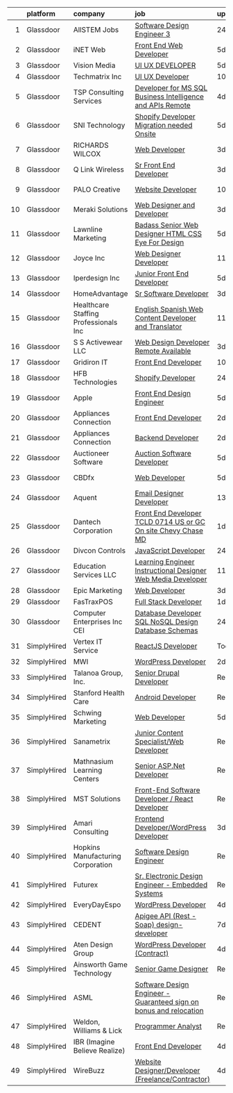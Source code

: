 

|    | platform    | company                                | job                                                                                                                                                                                                                                                                                                                                                                                                                                                                                                                                                                                                                                                                                                                                                                                                                                                                                                                                                                                                                                                                                                                                                                                                                                                                                                                                             | update_time   | location         |
|---:|:------------|:---------------------------------------|:------------------------------------------------------------------------------------------------------------------------------------------------------------------------------------------------------------------------------------------------------------------------------------------------------------------------------------------------------------------------------------------------------------------------------------------------------------------------------------------------------------------------------------------------------------------------------------------------------------------------------------------------------------------------------------------------------------------------------------------------------------------------------------------------------------------------------------------------------------------------------------------------------------------------------------------------------------------------------------------------------------------------------------------------------------------------------------------------------------------------------------------------------------------------------------------------------------------------------------------------------------------------------------------------------------------------------------------------|:--------------|:-----------------|
|  1 | Glassdoor   | AllSTEM   Jobs                         | [Software Design Engineer 3](https://www.glassdoor.com/partner/jobListing.htm?pos=127&ao=1110586&s=58&guid=00000182c984b783a9c1bab0129ba78b&src=GD_JOB_AD&t=SR&vt=w&ea=1&cs=1_c002e1dd&cb=1661238294756&jobListingId=1008086260822&cpc=F583A5AE0DDDFE3A&jrtk=3-0-1gb4o9dt9kuij801-1gb4o9dtp20b6000-465eff946dc00082--6NYlbfkN0AiZrMnqxUjvkrH1BfCsd59OntStyTxBw0I9DVEtrwMU-Eg1WeYi3jWQhGv9YmvMgIK-UH-yQn5Ll42unNPlmGYqx-IFsGCd86oOVwJhea2lQxB9fPjqykeBPoM32vRYqPzLrjLQeFEvkr3hTvEwGM7zyUdPUuzQq_Ci_2Zk6gyLrPd8nPrAoE5C584TzqyQbCwqpx1t-PTdEdCRI6ULU347_2tGIyAWaWXE5YSUA1W_HgXqjTsfqxe0gNsi2HgDwKGVAL5DbQMrWxCoB0OicfVJueDXmvGu9CJ__-NcmDhUD_LsRcHyGM01qPucs_I8dGkcKyy2uZ4nW0dYji1yAt2vhsApfmLlF_m8fpMogTtz6BBYvKsgLL3FQ5WNFqmFlMdmq4JfB6RSxzisRQrgsUVwr8R2HKhQl6TDEDI8tcJyi_lwBEU4TnacXXeAppCOIJHQKOtfPAQI9PWZibRIvXtVP0tuI-EVHpwtgKLNgi14ZQ2inCUpN-58qEcWovdPgviD1p_x7E6pA%3D%3D)                                                                                                                                                                                                                                                                                                                                                                                                                                                               | 24h           | Remote           |
|  2 | Glassdoor   | iNET Web                               | [Front End Web Developer](https://www.glassdoor.com/partner/jobListing.htm?pos=109&ao=1110586&s=58&guid=00000182c984b783a9c1bab0129ba78b&src=GD_JOB_AD&t=SR&vt=w&ea=1&cs=1_e8c3eff4&cb=1661238294754&jobListingId=1008076715423&cpc=C63BD00756FD6F58&jrtk=3-0-1gb4o9dt9kuij801-1gb4o9dtp20b6000-e1afe08bf094d9c3--6NYlbfkN0D4nuovUOU2dPryPr7-xanE7ZFWASvaSyNm3BqXIbrO0npDAFoAgEQsIqhxzWfd8G1kl1grHJh7g2HREcdzD7LBxgPRZeggaHYtWi60JnumK6bENs7eqncqBihIPEPLH3R0U1ECBzjNcoZl_rX4BoRnl5Toa5PfKd3LVBcbntWZM5T9bZqSaYpCsIpSkS2OWyKCd5o6hOQnxE8Ricc5GzRwLy6qzKyVL9cZe5bmmvHC185gvPaOO3cLlDTkM63wjqZeOHTjHAp3tRMdyzfzwRA7Hnji_taFsuXUWftXkI7Ikz2oBCdE2lAaugtDs7RKKXzH8ZAN4USlhFWYUiP3C96fuNXKdcaMSfmrJ8sFnqVhvOoEzEX1Z_z3qc45DZhEpI1fx6tArWSXXgdBMV6-xSPCPjOqoY9xbnUevDtvg9_uklIjpTrApvtRO1wCqYaQxXtnMPXF2zdV-12Z5YT4USUY9RLNeeUhtxu7YRkrc7LpheVNXpSLYsCeljLFwIbiB3k%3D)                                                                                                                                                                                                                                                                                                                                                                                                                                                                                | 5d            | Waukesha, WI     |
|  3 | Glassdoor   | Vision Media                           | [UI UX DEVELOPER](https://www.glassdoor.com/partner/jobListing.htm?pos=106&ao=1110586&s=58&guid=00000182c984b783a9c1bab0129ba78b&src=GD_JOB_AD&t=SR&vt=w&ea=1&cs=1_7d6f84ba&cb=1661238294753&jobListingId=1008076773300&cpc=44CD5376B8534B8F&jrtk=3-0-1gb4o9dt9kuij801-1gb4o9dtp20b6000-19e53a7268198236--6NYlbfkN0DJ_NiDUn25TsccfMtQS5fdjkwEhZVGunI1iGscaADDmeKZjuEBMFajJPdeEwlP8JM_spvMmEgpTvnNBYsMiRZTChNUBQxgLk_wvenGH_0Io7ODJ7xufOapiQlj99C4-CjlOdkmoYVWw9kzIGMJ8BpB2mZbGeZD7OJMVejfeoS3_xsH2xP4qKWnBXClKuiDeZxBil9J_eOITPMfpovJa-ZNw99OhLX2E-wOR-hL5R9NLj1nj3QMZ8I5l-eTAyHQEH4CeN00bLW_Vux1icoHaD0L4hyRTexccfTuwVQzaWDM91g-uHk5I8pbIKYjnK37mg2nkRJyqiHMoK0hWdIhJ_QEtTdulROgBLBLGo2-j5JmgX19iKEYZDegaiZ4AzReyyMjNRunhimhb8MAjKmzL0xulBb4OIj2C1QEct1Q0oTtmzSdqL-rNm0t6XQbEihbNLiTl3yMqpg4KzlHpOd8ygbLJzs88-7MM6tNhNKQrN6ageTlesEjh9lO-9bzXq_K3yc%3D)                                                                                                                                                                                                                                                                                                                                                                                                                                                                                        | 5d            | Remote           |
|  4 | Glassdoor   | Techmatrix Inc                         | [UI UX Developer](https://www.glassdoor.com/partner/jobListing.htm?pos=125&ao=1110586&s=58&guid=00000182c984b783a9c1bab0129ba78b&src=GD_JOB_AD&t=SR&vt=w&ea=1&cs=1_ee94238f&cb=1661238294756&jobListingId=1008068778375&cpc=C4A69CCDBB3B9599&jrtk=3-0-1gb4o9dt9kuij801-1gb4o9dtp20b6000-d52de7f2656fefff--6NYlbfkN0CGFPBiV6BPU3R9Q4bvSgVn3-vD6sh5AeOCgyZgwpVxzqd6xWhPFLYbPwV8xd92GTohu7BQwyAhdgSfp5JTgyjIcLHs-UaWoxJaB85GAOBFE9IaXP-rQzkXgjO9SXBaAbfvPRBKTi2iQD0TR_hUZ2mr9kJMzJqmSA4-I1SRXdROxRl2Xri2CyQNK7cJkxfLcbRIhe8Df9TwK9wSKAa7T8-XG30i-rJbTE1ODeWXpNPTQcWQPkVi8_0w_qhe2rHrKlTduA0chV5cevNogVoiEQEdtyhOKMmEAGYRj5HwNsGMh3zQxn4bHjk8CRvC22kkMl1xrbxC7mO0-7cS7Ai8NE1kzGjc4FgJvOS8OF-WegCLV2rcIVWyYDOdKE-UtS23w1Tz1WVHquhyUsdIvhQUxG1ANil3a16rslCW5zmDyFsD2_qg-LrNJH7huCIfDmeHbhQaEJnjgAyn-lBK6988TIyweVqr89g0E3Fu5M-wiK68nP_FKnn55dmj)                                                                                                                                                                                                                                                                                                                                                                                                                                                                                                      | 10d           | Newark, CA       |
|  5 | Glassdoor   | TSP Consulting Services                | [Developer for MS SQL  Business Intelligence and APIs   Remote](https://www.glassdoor.com/partner/jobListing.htm?pos=122&ao=1110586&s=58&guid=00000182c984b783a9c1bab0129ba78b&src=GD_JOB_AD&t=SR&vt=w&ea=1&cs=1_456aa550&cb=1661238294756&jobListingId=1008079356393&cpc=F17331D9BECC482A&jrtk=3-0-1gb4o9dt9kuij801-1gb4o9dtp20b6000-bd99734cef067c1e--6NYlbfkN0DzaDHVbxJ-LJZej0v9fk4K-FwNocoxjQ_zxp68kPBvcnDJ4c9ythlAUBu8b3Z-79j6E14UJ8YkjMT0MrGFsGU20423JstuOCQErLociKt6JkSuSpuM86740DKFyApRd67Q7Q_dOopDyPGjlflDonuP1NMhuNcRYJ-bWkHjg8OUjSbi26lMQynJqiaV59BpbbzO3sCQO6Zmj_Et5p1CTARnsXIGSY5M025hMcMWNwh7R1IA-DyPnQgHU2h0W7GbUi_lo4tF5_Qi2OXe_gmbawTk6G1HekhO5kExnAK0G4N8S5AtZbWsWASwlxepqi571JOjZlevM2aRjGapPkQX1HHFZbxRn4KlppxWONJmSUDDaFaZg6eCAZmsaGhMOOhQSJjkzGWPYdj3sUZJQK5eyct9MFTitQhzuH2CSPVdaC_S3i3I05EQLMGVM54kt70vAFQ-ea1jmh0_ytxax4ndgIivlfEsUlJLbFePOCzaa3I452dEnj7jQaB5uuHbu60cP5bsHm1kEMBBSi2f9oqop4klnVP4ZhGuGgtYxUsn29IKiA%3D%3D)                                                                                                                                                                                                                                                                                                                                                                                            | 4d            | Remote           |
|  6 | Glassdoor   | SNI Technology                         | [Shopify Developer Migration needed Onsite](https://www.glassdoor.com/partner/jobListing.htm?pos=130&ao=1110586&s=58&guid=00000182c984b783a9c1bab0129ba78b&src=GD_JOB_AD&t=SR&vt=w&cs=1_ec3f6f9b&cb=1661238294756&jobListingId=1008077346716&cpc=42BEC95245890617&jrtk=3-0-1gb4o9dt9kuij801-1gb4o9dtp20b6000-b39e4254301788b8--6NYlbfkN0CS32Ln2hY9dzAXNFagdtdQAMm9yz-2VIM9EXx3MI2ptohMOv3hWU2u25BzMdCNjnLPBNX3uGBja9d7GnIR9R4I7sjiDc9BPm1Wy3leetoYaaGuYPZM0xfbTjiEV32vp875Qo5UNY_-3jh0APYXdN5biXiCQrKuiIh5RqROESWGx0c6Bs1d-J86hzPPI5O8VRThcOts5ElkPMdFvTLFVFAXefZu6NAmogp4OMCVHJ7RW7dVb5uI0wwFe_ketgjX1ZSR2qE9wDIU2njpKDPokdAipry6ACuSgU308DZAbX_gIBFIksFsp4rOqAGfNymYYxAM6N0qtxTyZSScp07773Gh8f5QHU5-oM8gRHpMz0hIX3uwJ6_NaXyB20nuqOQ7B9nNxoOdkb0F6Sax_y_O0NkeUVGXOiUXz_xgUOsA2e5WxD2SIM6y5zHbPadFbOnsxlEwAJLQ0oqCJpGoV2xYlucYwnmbeW4r_PC6QmWbXHKEwQiNzQCfYiOGkqoAymhQCZTc9bQ9pZpPuTRLD5X55LHkI4pe--t_-x61Cs5bAAu8BnB9bPB7uq4YG4PTC9JdPx9Ocb-ZJrTFXg%3D%3D)                                                                                                                                                                                                                                                                                                                                                                                     | 5d            | Miami, FL        |
|  7 | Glassdoor   | RICHARDS WILCOX                        | [Web Developer](https://www.glassdoor.com/partner/jobListing.htm?pos=101&ao=1110586&s=58&guid=00000182c984b783a9c1bab0129ba78b&src=GD_JOB_AD&t=SR&vt=w&ea=1&cs=1_91b5281a&cb=1661238294753&jobListingId=1008081450904&cpc=FCED461B507F18C4&jrtk=3-0-1gb4o9dt9kuij801-1gb4o9dtp20b6000-ae4ab351520d5d84--6NYlbfkN0ChOkzaZw4M5i8SG8WcReGC6aez5_eyH2_pm7e44sMAfesc8e6EPx66nlU4ywyPC6az_M9EiFSInG6bAEFSVlMIaPNhmx-LgXutxLjSQyr-Qu_wPGUNfHWqp9vmq13UxA8ySTpfZTm-R0djuHPxe_atlOKqcf43fkExZZXqjHwDjoBx3hqjglgeRpb71ewAyRZb7o46VbFTgoGn7K0yguz043uvUOaAHEArrlnB1VfX9xDLY3_TxGigdmn7G9qW28bRH24fDag721IWLKpjOw9BdI3nq-DMAQVKpUeGnDZHC436GFL3-Nm0qto8oCCo6o5pqQ9blumapqhS7zdWLgyeMsUFlXZOWl9jT6sN2Z08PQ_Aiq-h1Lu_D1uaSIuzau6GwiQhY5qxrSK1pIT7WEdD3XflpIFv8WfHtxLcUott_RiDtNryTWFEQ9bBjnR2J5PKG9yBXgl2JxWcQwxTSVHXKgI6g4GbbGqPsM1Bb8jljwolXajqgWEbG8bvkXlUdLo%3D)                                                                                                                                                                                                                                                                                                                                                                                                                                                                                          | 3d            | Aurora, IL       |
|  8 | Glassdoor   | Q Link Wireless                        | [Sr  Front End Developer](https://www.glassdoor.com/partner/jobListing.htm?pos=107&ao=1110586&s=58&guid=00000182c984b783a9c1bab0129ba78b&src=GD_JOB_AD&t=SR&vt=w&ea=1&cs=1_72693d10&cb=1661238294753&jobListingId=1008081687432&cpc=117F6BB3C9C96699&jrtk=3-0-1gb4o9dt9kuij801-1gb4o9dtp20b6000-49b94d7b55f79b33--6NYlbfkN0C1n-7uwLBmXreK9Hz04i1NaXR3ByHk8AHoFYtQOHcucngP0fSeBwU1NHGeg6yCkBeIKUlEH6V-TI4HQTK96IhiXDaMc-o2FsoSkX-s1JvUM-P8fKfJtAF5ns9TKWzsKxxNLG6qZy93KG6vKRSCYggqYy7AlYHx3mcnaUy_gVvpaFjMKbA--ITTIfUamA4ZMfcn9SVbmIUFj5VTotrao75kABlrGgjWtEdOX5HwtHASvtX-2Ri63LkkS4FlNWKnreWgHArNJttW670ZGKgTkkW3rPtIIBt0ed3-fNNyrQb4v9RSwZpbxKkL7AKWs02CDTlb_pasOc8Kt1Jhjm2pUswGubt2f_VXFM0dhsDbUdmhWL1wT4TroKZ-AJAXbniTmVxo0gztitYoMJR_HxfuF1y5JGCE4CWR-DRQ0OCjxPZPqqolB_0yHh6dwB9B0xgLGhLSiWcbO65l1B6DregZNZ-W_omIeBajXTUCQibL8BLWF1gMF__8Bn3bGZbZQ9YK7yqEDwBYuUEBcg%3D%3D)                                                                                                                                                                                                                                                                                                                                                                                                                                                                  | 3d            | Dania, FL        |
|  9 | Glassdoor   | PALO Creative                          | [Website Developer](https://www.glassdoor.com/partner/jobListing.htm?pos=119&ao=1110586&s=58&guid=00000182c984b783a9c1bab0129ba78b&src=GD_JOB_AD&t=SR&vt=w&ea=1&cs=1_23596ae2&cb=1661238294755&jobListingId=1008068902080&cpc=7E331B339EFC28D0&jrtk=3-0-1gb4o9dt9kuij801-1gb4o9dtp20b6000-de868db7beb901ac--6NYlbfkN0C2SVAOpOeIWQkPp9EeCSLxTLheLRty2uanDx8E9nXZ3rFVmSnLRG2mI_lAyhv87f9ulfybPl4YrKbXo1PYfYKAXDobJy5cY05dU2SKUdx8lyWLpDjBwivFFIhb8JGvpmgg0AEH1gp3JfxwyGGzseUlq5NkyTzg5astVQTcLw_d3Wm3vLGhjkxRvquc5fHRHLFhy5wkkVXH4C5T3Kgc6EydBY61ox3Gusi1bYQgkcyynRQXqF-v6oWc5wmG4C9FTL62Mg_BGqVLDLgdnQPy6qcikp78CluOqc-B6MexFgbpwm2QQ822srVpVfTlfspSsHwVaa4k3myIQ6S5x-RbHmFJIjXnww7tTAjcQFPFQypkQ1rot8upCFclNE1ZDvTKgZ-cSdQxAPpyJLxQ3RIIqayBZdKfyRL-XV_B9_5Z0xTx2mseVZh3uah8JwWOWA_sl0BGG56VMARtX-fH29LOY2Vbv256NICjdh0aruqDXIKdPZSmQBDxKDJfcI7-pwq4_GU%3D)                                                                                                                                                                                                                                                                                                                                                                                                                                                                                      | 10d           | Youngstown, OH   |
| 10 | Glassdoor   | Meraki Solutions                       | [Web Designer and Developer](https://www.glassdoor.com/partner/jobListing.htm?pos=121&ao=1110586&s=58&guid=00000182c984b783a9c1bab0129ba78b&src=GD_JOB_AD&t=SR&vt=w&ea=1&cs=1_a5177cb5&cb=1661238294755&jobListingId=1008081345836&cpc=F41FEAB56D215062&jrtk=3-0-1gb4o9dt9kuij801-1gb4o9dtp20b6000-20fcbee1eb88c48d--6NYlbfkN0BWi3eEu-Q0UpxkIUpdrJzmOxHi_XGcoZO2CjQXftiTGI9fTokWfZjTPkpzgBplrcMHEj60FUOAAjJF_SEv7CdTX2l153xa5mQfM55bnHf2pCufnXbA_nbXhgULVW4M0NFEb8U0XItsl9xVUnBCmHEpoi_IUS2Qom6lIOV5pTXvIXF_NF9MsHTArhePxnKDA4qwflJEVcD2IwziCduDIyt96AzwUDtL2TD2BNHFC6qUZ4ABo43w0fHg5Eznd_Vj13MuqOCvgGnPIHabVSG2H4bNXaabtWtSaAMmhJyrVsGwfoSetOCcSx3qbE_B7mgvXj__7G8MggBInwh2XuI1rmkqfnleniEtc1c1-1ArHVuZYWafZABsQKoiKT5-xr9rYAm0zAhwJSMOyjiDs-3WW7sw5_lom760zQC-gUGWPheUzGR1NYKX9KDyau3Fe4Fd_WxM4A5ATi05Hgvdh_cwv-0DPn1O_CXPW7WlqtXREwWETsFYVvxVbvohnpCwUztwWrwYRMKM0DgRzqeuwRlsRs2bdFVBkS6O4Y4%3D)                                                                                                                                                                                                                                                                                                                                                                                                                                             | 3d            | Remote           |
| 11 | Glassdoor   | Lawnline Marketing                     | [Badass Senior Web Designer   HTML  CSS    Eye For Design](https://www.glassdoor.com/partner/jobListing.htm?pos=110&ao=1110586&s=58&guid=00000182c984b783a9c1bab0129ba78b&src=GD_JOB_AD&t=SR&vt=w&ea=1&cs=1_4952639d&cb=1661238294754&jobListingId=1008076192780&cpc=496C5EE6B32F83EE&jrtk=3-0-1gb4o9dt9kuij801-1gb4o9dtp20b6000-e484ed7074032ea9--6NYlbfkN0CSgGTbSPgM0xpgWRkp5SRTexU57Zk_6_bZ18eqb9d2QJSGwfPmdP20ZJn7COX5dU3Jcup__uPyYvFygp23CJPmvOc2HV6cmaK3ebUFwB3sdAeT9C97FHUEPr8kaTKS-VJB2gGOIZsn60uJXYKNceQVP82UTolLC1vwR40675sWo0JSUEFSfubFH6Eh8zjRpGK5Wr79eA4XqiG1inOZIomo1IynI8toFF3sVe5fsP90yNMm7zc7Dasx5x59hrWz96F9vpidtRcix8wPqBziDdQ3bFyJaVooHeeBdpSua08VTRRtnO_P4VYDIiUd3jduI7MWQ91-A4kf8jWONItRC6mySIU7jWh0R7OGJBrTu8u4BWrqhDIcVLQkGfNEmRtx6aCkLevxfM_YqtcImDvWs51qrOhQw1b6_WK1rpfdwg3pTl_A2YcOlMdHo7FsglblNo6fgRXkjdJT4mNaFxNNUyg-DyZHSNoLI-RQBevIShagfNR4GX-Ecx_bum0zLfed9S0-aleJ-hWEJDGj5qZvCwp8Bcuyn_6Mznvf1-xNHsxFIQ%3D%3D)                                                                                                                                                                                                                                                                                                                                                                                                 | 5d            | Tampa, FL        |
| 12 | Glassdoor   | Joyce  Inc                             | [Web Designer Developer](https://www.glassdoor.com/partner/jobListing.htm?pos=117&ao=1110586&s=58&guid=00000182c984b783a9c1bab0129ba78b&src=GD_JOB_AD&t=SR&vt=w&ea=1&cs=1_73adadc2&cb=1661238294755&jobListingId=1008067001313&cpc=C63BD00756FD6F58&jrtk=3-0-1gb4o9dt9kuij801-1gb4o9dtp20b6000-0808452861b2c58f--6NYlbfkN0Bd-kcuCQtFSZaFOpNra10QcN4twG3O5kNaxw30qdscHvBfYwwSa5GmMdPyP8QE6nGOfWwoY_1AmoA8VgAJ6Er8qBxw7QX8yd33JOFdofVfwyOzL81LDE4BaQkTu1pS48yJ3cdwzEyXCcKmOw1qy6_GaqQYCuYHoOC5xSTBzAlRrHI8ZX8tiAZsUoLnJV15Diq1u1JK8Du2qWzixbG2OJd_u_vaI6Q0NAsAWv5S28LcGTrFEnLmcnxOFpY95Xpektf_EvtRSyLrG_fZmml5VAW8BwDToKllOvGxqVXJR3p4Y-SwYZLXbx4z5FKn4SNMQGM9rfJu4nkRsYCy5lyzhu8KrL2uquL-kGKg65m7CiTHMdkDVAYpXkyq1I1EA17uvIzVoWKIaX4ELGCdcm_c65--z8NPLdQW-9m77ncGHUUV4sxmhCVfN225yMiHKdfKGgAQke7uhCE8bQMQx5c1ttr_D67rgXe7qL4Ksj-qNQYRya3YHg5x2TMzTNoPcoht0WE%3D)                                                                                                                                                                                                                                                                                                                                                                                                                                                                                 | 11d           | Pittsburgh, PA   |
| 13 | Glassdoor   | Iperdesign  Inc                        | [Junior Front End Developer](https://www.glassdoor.com/partner/jobListing.htm?pos=118&ao=1110586&s=58&guid=00000182c984b783a9c1bab0129ba78b&src=GD_JOB_AD&t=SR&vt=w&ea=1&cs=1_95a3d02f&cb=1661238294755&jobListingId=1008076174801&cpc=F4EED0218A761C36&jrtk=3-0-1gb4o9dt9kuij801-1gb4o9dtp20b6000-2ad2fee59a03fa89--6NYlbfkN0DzF0CVrooXUH6MVsxBE_ByJURBFSbGbt3xOo-4yBQ2fysayiuxINCpLC2NQepDjzcjscP2D_sSp0A-SgJ7Zm96ntDX9y2YcpYeOW8uOEEc1aVU-utn-EGiN7KWwPXE-e06UgSQVWq7B_t2H0LpRiJoxaJTNbfw9xCCCZrRhE67ZQQMqSuf4CcXhTOBOt04_4FdrXvcvQ-4SYYkDhxN6Qsx5Bv6TPQxxrADvj3VbBNqfGTMkpW0RCqFWdJb7tO5IkprBqvVGund3Qy8D2RXw9c907aDS91OxaiWXM0VSNN-4Tbp8nKT6IxWp0yAHxhqDQUCHp8zzBkX4qgdF04o999KNc5CEX09ykQk3p2OgPUlx0cjyqzta2XI-nPjMCZSIUJFoSRjhQhedKYxrHaJ7lv-GLADNyuaWE0-xNRSTnDG7fY2u_zDBvi76jjbglo6zU89itGkh6kj4o1Z2_-FkWzBpszxQK--3e67NeRanEQodeZ26cF-2XD3C_wiuWAQAvg%3D)                                                                                                                                                                                                                                                                                                                                                                                                                                                                             | 5d            | Norristown, PA   |
| 14 | Glassdoor   | HomeAdvantage                          | [Sr  Software Developer](https://www.glassdoor.com/partner/jobListing.htm?pos=123&ao=1110586&s=58&guid=00000182c984b783a9c1bab0129ba78b&src=GD_JOB_AD&t=SR&vt=w&ea=1&cs=1_d8f44f87&cb=1661238294756&jobListingId=1008081526281&cpc=C5F9C09AE97B3D2F&jrtk=3-0-1gb4o9dt9kuij801-1gb4o9dtp20b6000-d4d63e044ff56c14--6NYlbfkN0By-g45eUQrNyQxtZraXw3d2Y0kUGF0Yvdkd9Mci4QfQj0mewvz57U45DkCxBWkhiosgNHOV_8RyUKmJmJNUFIzOBTx8NT-mziGHfcAUof4sb0F1lLWJpXgZmDnhlx_WE5mjvqI3EPZbadu_xQbLfzS-2VUSNJQGRx43vyy9V1byml9Tr7_8zIcaUxHLD5hqGBMce8LXo2pRANElDhCgA0HgWCRCMZRsw8wl_yXUZpGwY2_5ZfUarJei6dHget-yhnaO46QLH_hQVkUJrdJ-j8m7zRFXFurmLXg1hupcy6-CYo2E-syW2n3ebFIu8Dkt4tqI46WWRDZdmMyYprtyWtvDBwYap5J2dPd7qDmPod1UZs2Gd3ODsRqbisIpjUg4Tiem8NdL7OvHokW1zo3yfZyOB705BJsAsaGoomzVbPvT568pO4eEPU3o84LSoAFj0GUfgIdcFXeDenfP8FXxjTqvFTkr5x9MoNh-yqc_MirzE8iFkU1Rh4INk85Dj16FzU%3D)                                                                                                                                                                                                                                                                                                                                                                                                                                                                                 | 3d            | Arizona          |
| 15 | Glassdoor   | Healthcare Staffing Professionals  Inc | [English Spanish Web Content Developer and Translator](https://www.glassdoor.com/partner/jobListing.htm?pos=129&ao=1110586&s=58&guid=00000182c984b783a9c1bab0129ba78b&src=GD_JOB_AD&t=SR&vt=w&ea=1&cs=1_9d7c71e5&cb=1661238294757&jobListingId=1008067182516&cpc=654405A9B1E0A9F5&jrtk=3-0-1gb4o9dt9kuij801-1gb4o9dtp20b6000-3fac7461147d1a24--6NYlbfkN0CBC3QPWf62_ZujIdn61V3p_wwz_uNSPeOtTLODVN0YE3lfguLXBoFSj-vMq86SY1IH8HmPdTPYgSfp48dQis4_-uoeFIUcTq_hLBUv0MMzApKit1Ec6ywfGGcmPVoPOwAlHzftfq3e1ycwC70JHtGn9f1cLk2cVglDuKVVpPnbXYYTXH_O9QPvb2ceHn6ZLEAFc1FuVnMr3zHXk60qE_SZCBH378L_7KwsHksguOS9irYCcsq-ISFNywTQhEva3HDkJwQVvs-PLqDEFwRmPS1cB46OvkVae2FXEeUsn38YBQ3-QHjHdhP3W7Xccxr_nXWNxt0F23kBsY13EC-CupcoZLSd3rLdk-akouNbS0ffA_-b33UyeF0EgwNos72jm2Zq4OAGlhlc_2XI4pJabsPAp7qjOSXo2LKGmfk51AdHEMGkHHAjhFeYYrbqNC4s9-GkJ7-NDs27N9LQfpWTxberXMd_4R6n1ZELno_9F4E5UaaMJW7J9-Zi_CC_PcymnvWh6Wu_rb-jASZhMGCuW8xWxLlSF9qtG3Lw_9v3zIh6Fg%3D%3D)                                                                                                                                                                                                                                                                                                                                                                                                     | 11d           | Los Angeles, CA  |
| 16 | Glassdoor   | S S Activewear LLC                     | [Web Design Developer  Remote Available ](https://www.glassdoor.com/partner/jobListing.htm?pos=108&ao=1110586&s=58&guid=00000182c984b783a9c1bab0129ba78b&src=GD_JOB_AD&t=SR&vt=w&ea=1&cs=1_4f817bca&cb=1661238294753&jobListingId=1008081606232&cpc=D2F1DE17EE1F43B9&jrtk=3-0-1gb4o9dt9kuij801-1gb4o9dtp20b6000-11231ee6cd76ebf8--6NYlbfkN0Ajr136nt6A_LHOZ7dazkZBMRVGXfFx1UH3hXSlGZi78qV2vh4IIPaG56QxCFgA56BGxcurypYQkBVspfsnTZJRG1jkpX72_XzffxBJorsT2OpLdH8jKJAKJqcGF31IQrDbUVhb_4mUmFjSEoC_puvAy6im2C8FJQNIGTPivGcq2Xp3QWDoD0YTXqusHQnNuVfLov6vtLe5iVpX9YL9NlSaWCEFlzuQHdLlynyIKx9d4crLBB1B6qP6ePbJaPqTLqw04SfQsYzTEaLCnTOKvser2S4vJgc7VIQrJv8kV5xoW8VjKNlv9VjOOhXR6Arlxvt2W33rc1XYBqmRJnyP2NdUnh7Bpm6UoR8xYp-0IQlMTyGCJy3SNfRn9WXtxEzR7u3BzOpvCQXX2_eBTiCZtieJT3aIqWY4LV3NXkvZ2lFSha6DezXNgSz0eJCTbvbrNz0914_3UNERR5tADeCVJCaq5eb7-nscqYe1TACZTVSo8HwOyi8EaQKMgYkrMXoRy1EAt9xvU4PpcActAt2DUyN5j-Zm0AANCaVXrYt2-mVD7l_FHb-48at4SZrmL8aPxWzhAQN60n3YQdvMt6Wu32rU88ATZnPBNg--GCetpoBkqTGm7KP_hSRZIXzfuXNpzj_blXOd-A0gGme8pEXkHKVQ6fZQtTrnCDxn0fbhIYQE5edkH97SIQV5BLuqNVdgsOhgCH9Gdvs3RR4Qg4nZwBvKQkS7Bwwn6FaV1zCNuEMK0RBzwRpgHjgP6qUSAv5YBcw%3D)                                                                                                                                                                                                | 3d            | Bolingbrook, IL  |
| 17 | Glassdoor   | Gridiron IT                            | [Front End Developer](https://www.glassdoor.com/partner/jobListing.htm?pos=124&ao=1110586&s=58&guid=00000182c984b783a9c1bab0129ba78b&src=GD_JOB_AD&t=SR&vt=w&ea=1&cs=1_2ef7f91e&cb=1661238294756&jobListingId=1008069085097&cpc=8795CF9063CD573D&jrtk=3-0-1gb4o9dt9kuij801-1gb4o9dtp20b6000-41a634fc7a237502--6NYlbfkN0CTHA6cd59lXtQJ-DuZtBHQsSjOn019HaVEc20FtZol1_8bPJW14iotuMuGn0biAaHi60DeP6d4WuwR-YTGiwg-NNXHDMzuUtj3gk12mTb5tRPYBsvsKptDV8UrKveJgsJMrUPunXERh0BtBtpRRoMmWLgGX8Vy66G_8g3RruAZpbpLWQA2FbRd8w3P0_2Cj_nL5ioyRPEMX47z2mW4_urVlnVgPHyswt0r7T4K0RO_roCAzoPiWa8Gk2EOG5aAA7HMeay_SWzE7PbUw5mfZUoYmvpQpnIYuC0KcuqhKQCEEilehP6IbgLbjAgPSE4xfmkFiTJ_lMZp922B8skLe0kpxmlX9kDM9Jp-pvbBCaPDqjbZGwe5fgWf-f_elUSG7pMaqJXZYhKJMl8h28P15_-Dx7AdU98jw8k06Dni4qTSlcM3LIYjQbu2fjS_eY9WVsTbZL69b3iXGzeIvEAoUapxLcSawKfFbjVYDTt6ut5QL95P5rM3EEsVkkJGK5bjp9s%3D)                                                                                                                                                                                                                                                                                                                                                                                                                                                                                    | 10d           | Remote           |
| 18 | Glassdoor   | HFB Technologies                       | [Shopify Developer](https://www.glassdoor.com/partner/jobListing.htm?pos=104&ao=1110586&s=58&guid=00000182c984b783a9c1bab0129ba78b&src=GD_JOB_AD&t=SR&vt=w&ea=1&cs=1_9c872b79&cb=1661238294753&jobListingId=1008085992342&cpc=B101C867B3EF2D75&jrtk=3-0-1gb4o9dt9kuij801-1gb4o9dtp20b6000-2155899fd198e2d4--6NYlbfkN0Bdi3r-K5gyuedsFzsY4v3-uemM-ORqdIiUVv3E2nJH3iHubRU5WZmQ9G63spOiB3BL9xuSNjqh8Y_U-R8M_aLvTyWd6yjpylBk7CSNx9gud_DlylUS2FiX8AwYIOFJGyOkhCHIxL-unyL8DV4yKSoWRbpyopmetjC9LTbnoMf4p-uLesHag6hkvIvSLbg99_CHkTW-GS_XOJ1O6X6fDYvIMSrlu8CaopciaBdAlcLBWXW_wG02N4EMPSXExNRd5ir4swd0pmP3WCRY6gqrXYsxxPDTIcH5N42QMlPkjKFiRee-Gkyn2c3XbKg7cHXfmMhSZLO2KN_UcbavbR4J9GptZOteAvBtpvA6-FlRlCLfLSfAVd2nrPBqkjsj5vGqQLd5dVSP5g2kFk7W9qtSQJ9Nj-M9hLsa-vCJrbboZ1tE7Ym0B-POMXtCEhNqyn2oeeNQyBebzfivGmB08bVToaAtmxmblV61_Il0CrJPvpf-jeTFO18Otmb9DzxjF1rXSCc%3D)                                                                                                                                                                                                                                                                                                                                                                                                                                                                                      | 24h           | Saint George, UT |
| 19 | Glassdoor   | Apple                                  | [Front End Design Engineer](https://www.glassdoor.com/partner/jobListing.htm?pos=126&ao=1110586&s=58&guid=00000182c984b783a9c1bab0129ba78b&src=GD_JOB_AD&t=SR&vt=w&cs=1_18fa1f31&cb=1661238294756&jobListingId=1008077467977&cpc=FD1C1DA32C38CFA7&jrtk=3-0-1gb4o9dt9kuij801-1gb4o9dtp20b6000-125b558422a298ef--6NYlbfkN0BvKrLyj5gPmtZO9T8euul8TCxuuKNOtzRJOomxnwSEodTz2Bc-sPZlMlNbJQ5kKAsXTZRUchZc3s37x7LjGQggA6t0QfDnSvVh5ir5OLbXS2vGKPQFR2zm8WTIPqr_kQ7Azqg0H76BZjyhoBttTBW05EhoP3j7o9-Y-nvO-dXRKj6e48DeiYmTo67oN1gHfhAk0IEfeaP9sMqhJcaugL1aXKmoamt5ltNV5BAanCk-1E3jGl-7BbZmJVdLd_EjqmDuxJuNhS9TdczFUzK92LmJsZk2DzgzR7PbFdAcNLpf1biPzJDRSpe0aT76dHYEZJTTIz_QvKqXXeKZp773YR8M-a_ZCKi_jUAvUNyf_qlcurzKTvY6LiMFxuSgbU_7Zq5Qs5TYM3OQnthioLA_egkVI2NQSOXKJGvFh0dsa1bICkPQshv8OmBZlChMSo33rmlGWexO1Tbtwd_K28YCRk5UgknWCBcitUmm6lUcx0kV70dXKfrKMeErX9-W060kXO6L8mkBbrcDItyICRJWnL0WHCBi927SzKxUtQRNJyUX4XL1qDQNCcp3wAiyr0tZPlP5yEoYTsCuJHo5Aro-qXpIEXk2lUJ955qsimj27Ars0Rfnu092IrU9DgdgimSPHGcb4aD67_F9QOYTXUkdZXeNxECYs8QhSr5fhI2SGPhEeDlgl82bSZ9boSyYt6i9vjreFDXhs-BQumj-d-Xdo0hj2AQbod3ZNALBWVvTWMBKljbNxf-VrUT_NAkmIildcUuX4Lruc_xaEX7-QsQMZHcfOj9J6AJkQ97EJkhagu_O3C8L9V7IdM-XdWmtAaknVfL73Kf_6-6f5UOPb6zwadm2b3ygpy95gUakTdBNH415isPjAMUmkwTgbfZGUVZk8Zb7edCZ3pTvVpT3ZOV6h-W68voDYCJo-rkX95Fb8S8-m-YsBgfLuTEytdNd2vql53NTyvy4U0WJPZ5KQtb-_Ait) | 5d            | Beaverton, OR    |
| 20 | Glassdoor   | Appliances Connection                  | [Front End Developer](https://www.glassdoor.com/partner/jobListing.htm?pos=111&ao=1110586&s=58&guid=00000182c984b783a9c1bab0129ba78b&src=GD_JOB_AD&t=SR&vt=w&ea=1&cs=1_aec54807&cb=1661238294754&jobListingId=1008082487554&cpc=9C2286EA3771AAF6&jrtk=3-0-1gb4o9dt9kuij801-1gb4o9dtp20b6000-fff52c7162c9839c--6NYlbfkN0B7asqLSFTVh84QNhoMZnykEkqd3VzFRgpMd30Tm6Y5VENC6MLRtzziPm8JMKUXcGHUSQemXTPQjO0sW2CNBVARtQ-ec8hV--TxbiMnTwXRSEboAnQUKHiiH5ITTwo2s23jlrAIea3HdeTeh0j1c6SpXIYUf3MEmoNzS7Zre51LLzh1OVlfe_5UTRYi4aicUmFtLTQ3zQzW0C6w2sHFK9BaBttckE3dFTtSujQdPYpxev-LDvE-iLu6FKzX5sNyOpgWcz7_fsKfSW7aW_ICpDm5FRz31QWuC5nZGWQ34Ovzf7_WJUM_wkc1K5MpVmqyIU7MdTNWhmu_dL9gygrVQz2cwfRK-ZCZskhjjo5bhrlhl14q7hS7S8ceSQX-6Unl6idq-7-ri9hJBUayGk12_Ryrc5e8RWIVIMxlNed8sAGd3QrfYqTqLNN4KTlqHSPJ6FSlxIDcPSiEod-pjB2AEkpfLPJKaAeXDkhAVdAQaQTdccAm8IMoHVwR)                                                                                                                                                                                                                                                                                                                                                                                                                                                                                                  | 2d            | Brooklyn, NY     |
| 21 | Glassdoor   | Appliances Connection                  | [Backend Developer](https://www.glassdoor.com/partner/jobListing.htm?pos=105&ao=1110586&s=58&guid=00000182c984b783a9c1bab0129ba78b&src=GD_JOB_AD&t=SR&vt=w&ea=1&cs=1_f2fe8e9f&cb=1661238294753&jobListingId=1008082475268&cpc=6A22310A23505C64&jrtk=3-0-1gb4o9dt9kuij801-1gb4o9dtp20b6000-d94ae195136ea7f9--6NYlbfkN0B7asqLSFTVh84QNhoMZnykEkqd3VzFRgpMd30Tm6Y5VENC6MLRtzzi2zK4lE8wX3F5yZJed86yi-r8FiQ2R1btV9ms6DaGXUFfg86fbcZRQAZz_vUh62oz2KPHeVafCAvco4jU766IxPY5mzh4T_g5GkgUWUbQMriTETCtSIqiQdlNZ54Iyi65F2L7aZWMJVyY7zuUetckv1KYtdYDKsGJngPdU6aH8ri-2zLSRp0vaTbRXDTleRsFvFSKCeSt-ZO4Afb3TqbRgOX7iPMvOSYEMKoVow84klTCNYM__PouO9WKUB3_hSDMsH6m-8D7aMGErWMwArZCJi-PS_BNGtt3I-IxKyLxRHub5-jxJvq6O1pejYP8I_0r4OM6wIwb2iv0iS63LBjKp3JZQQwZ66saEzWVi9PlNrlu8j8I6lJlN5dvChC4x6t_rwIadJQHXiU3nTORg8tz_wP9MVg-IjjFx6upz2K2JtkhX0lGh-aa_AFUjAdkXpC6)                                                                                                                                                                                                                                                                                                                                                                                                                                                                                                    | 2d            | Brooklyn, NY     |
| 22 | Glassdoor   | Auctioneer Software                    | [Auction Software Developer](https://www.glassdoor.com/partner/jobListing.htm?pos=113&ao=1110586&s=58&guid=00000182c984b783a9c1bab0129ba78b&src=GD_JOB_AD&t=SR&vt=w&ea=1&cs=1_662d3367&cb=1661238294754&jobListingId=1008076500530&cpc=F1F9710DED3F09F8&jrtk=3-0-1gb4o9dt9kuij801-1gb4o9dtp20b6000-4a79c3a45986a6f5--6NYlbfkN0BdDHiSlq2TKVYTvK036ioTcRDjelCKzvFOpLFiF--0ifFBawJxXnTBZSPZCNci9EdemYhpyISskm2P76CEQaqXcRvffNKUKzqS2MZDMmll3UhVejpfVgyDpCZHbV7SLkK2sTS25zL2kRxNW_RJB6u_yZ_coEFXpM63Mxr9jatle7g8a1rczkQmJdvendAzVrpsl5TB1jsQ1BSzjqW3XjyGkmVgJzJCtgYNGlNBXP_GihJR5mpGvitU-5yE2S2YfVJV07ur811Td0NU-Or1wR9x-muCrEoLdw5vjZq_l6WbPVJjoOBBG3rd7PPa0EUGDvOtvx3WSRG_9JL7vPM8VcN8MDEmoB9zcngDE4oH2t0dkiqsOnFldoPLl2gVaw1c8UQaaGhn1Erle7ajJdOwBnT4PDHX1JKe72bQAhd1HvhT3AV6W7R3ow8rFqIh7_iPu4L4lL20KnCizEW_rk3r1FP2ZLSe6nCRBYPLkYI16UJVw6vaJvFe0lDuw0bn-ZXsRsBaceQHf3CYjA%3D%3D)                                                                                                                                                                                                                                                                                                                                                                                                                                                               | 5d            | Grand Rapids, MI |
| 23 | Glassdoor   | CBDfx                                  | [Web Developer](https://www.glassdoor.com/partner/jobListing.htm?pos=112&ao=1110586&s=58&guid=00000182c984b783a9c1bab0129ba78b&src=GD_JOB_AD&t=SR&vt=w&ea=1&cs=1_a1e74e58&cb=1661238294754&jobListingId=1008076581199&cpc=6FC5BA77C9A4CD78&jrtk=3-0-1gb4o9dt9kuij801-1gb4o9dtp20b6000-6db4519cb82737ba--6NYlbfkN0Aa3BkjkU6kD-D0PX2tcWHZj9DZWMIXQ1jFWoZa-z-RMvjTG0ygVsdp7IrQVD8qkYcyZNIMTlJxBnpiYHgX9l3KlG_a8Ath9vyF8Ynt12FcBzKwb-8HQCIj5rASlSp0xZFBgS2pKSpG8b0pA-CncG4UgTVTcJUmsHK59Jo9j1159YBO9KFQKGlciDKWqcape65-PwLKVO8JDVZCWBdATlmgZMkGTgxgHWIVU4FNeI-TkehOTrnosvtv-TkvSEgzxGBkBO3J0c9I8B3s2hQJQSTsuKlsc17llp0codClv5TCT-iF1bUSatxDKyRGhLjNCSc5Ay4KWAqk3PbZScJzOxyIbbV0S2-ng6hE3o_TQxyPt4k_vHQGzd007iw8OM3Gqe6QMBmay5m5BsEEH0vRT0N_CEuJtfilRMpNK0ZL8Q4jrmwqJUH8N3Sx0cTfu3wMk9ndnv6XlSrk4HmH00SL2OQGwQDiXYpxyyyCHVVYinmIUompjhIXdItfvItxckMd6gE%3D)                                                                                                                                                                                                                                                                                                                                                                                                                                                                                          | 5d            | Chatsworth, CA   |
| 24 | Glassdoor   | Aquent                                 | [Email Designer   Developer](https://www.glassdoor.com/partner/jobListing.htm?pos=128&ao=1110586&s=58&guid=00000182c984b783a9c1bab0129ba78b&src=GD_JOB_AD&t=SR&vt=w&cs=1_fe66be0a&cb=1661238294756&jobListingId=1008063506203&cpc=FB7E4A1762AE5BEC&jrtk=3-0-1gb4o9dt9kuij801-1gb4o9dtp20b6000-81f66ac0617ac308--6NYlbfkN0DMrcEu7yrtATojKJA7cEzGQ3FdRGWLh0CZQInL4ECGI9gD0Wolx9R2v-Aex0-GK07CFRXuAyVUqqDdWqgnAY3f8fv_frR8awgIXiu3YXjZJb5Frrci7jPiqg__1ogudDJ5yzLZW31j0btrCAm0bBUqxkfuA6zQI6q7AH0oojmb_Ia8wzrTmcmGIUmvHtv1V53YwfWhGnVD0rHnXsR3NNEJrlmr6BtH14YpbbKzlie9icvCVu2IuFr8y_7SUjWzcUDczGkDV9xPEFNyXJQGnhFBPVt789XwBw-1NwtZU7VOvRCl9pGyH1m8vg0A2vTW7NqFaxhyGEhiE8RVmIzWTc9vTm_ZpKMb1GB8gvok9nfOmYCFo3lEWJU-JtZGOoKOfiNAzEuRsDPscPDDSqG-DRk9Ibspx0DRrDFdr8NYg_b8XD7UdVc_3VTBLfx4MkJK3Fh49aeJ17I3iQ%3D%3D)                                                                                                                                                                                                                                                                                                                                                                                                                                                                                                                                    | 13d           | McLean, VA       |
| 25 | Glassdoor   | Dantech Corporation                    | [Front End Developer  TCLD 0714     US or GC    On site Chevy Chase  MD](https://www.glassdoor.com/partner/jobListing.htm?pos=115&ao=1110586&s=58&guid=00000182c984b783a9c1bab0129ba78b&src=GD_JOB_AD&t=SR&vt=w&ea=1&cs=1_59d3a4c1&cb=1661238294754&jobListingId=1008083434325&cpc=F0881FB4B112A732&jrtk=3-0-1gb4o9dt9kuij801-1gb4o9dtp20b6000-35e3fb04f0154627--6NYlbfkN0Bix7FBf67wPreTmEV6iJoPjf6M7sWQRdpx2Wb_2_BACMLg5DonGAzc0qEwfX1zrOknuLZ7h3zf45SiEynWFMkVT4BanJYkgcROeGkrPomBbNWmcGEXIY9dc1fPclvT6CUdE_KjdWsx4AD8VJbYV9vLtnr73DYyWwRb4SFbqprCltTzK94yergrQmpALqdJnYXMqfMbibo7RBLDJg48BySsnybkC3fLkkiCyyTTeC1XS0H1UXGc6pkVzshUwlnSqPKyIANajT58-8PsjzJqdss-2Zw4PRGbMHX_z97lfTRGJXkMqLbJKSLqLhqdirWJGf7zY-IEL0-yRFSoaJnXKuA1WsIi7dK4UrxOczTzlzjUzWR4-2PZM6UWHxATd41MYr7Tb2zSs8uvAYzR1O8XsYAHwXqAzWdsV4GokP6P0dd-7eqSLgUr2zYLGj8nKOkv3fz-dI4O4FlbgxgPwoiVwBtfIrxkZdipzMInb0IeM-nUAD-t-AZxmcVNliFvncaWTkUEOl0HZkysTQ%3D%3D)                                                                                                                                                                                                                                                                                                                                                                                                                   | 1d            | Chevy Chase, MD  |
| 26 | Glassdoor   | Divcon Controls                        | [JavaScript Developer](https://www.glassdoor.com/partner/jobListing.htm?pos=103&ao=1110586&s=58&guid=00000182c984b783a9c1bab0129ba78b&src=GD_JOB_AD&t=SR&vt=w&ea=1&cs=1_6e2466b6&cb=1661238294753&jobListingId=1008085948632&cpc=F929909D2225707A&jrtk=3-0-1gb4o9dt9kuij801-1gb4o9dtp20b6000-7ec187ce17b32ac9--6NYlbfkN0CZzy9Huijjh3d1SjCKriiR4gbKd7brzUz1q8lpc7S5tIxT3hhH5P86AwD2PRz2kbnty5UqTw-v57bfWSSHKiuu_99qnxF8ZrOL7KudPiNAzbFeq6DRPCBJ5fwiKbknIKMv-L2TA5nlYqhva4Hik3C7g42dKzTvWYSerqV5hOba9Lef945my2wdFAiuwAsV3IliLi5p_cH7DNU7wErqXqBdOxJbDooaoCzv5SB5GasDks_RhquBew-2XuNpU9FIDTUFiCAS8Zg1H7MOWtzEJhBtSs1L3_0r5boIpdPadfXDlWB7SxZfh_nILD3bH3cL2J3g81u40hdv9MBwUqiopkCzSfALFjiNKHUxBQmKm9YNmSRSQgKW5gWUgpx8J_-Nn2QukJCIPwfNKpH6t4TKZN__u_489_uitciNFYffzCZkMl51fatPqm1OrtIAP_A0_DXrmjwX6Cd-KP5QFxkCK01g3vcLW_Qt5cs7FvB60iyIbyksKgri5EZ3ou4fHl4KEeXJItUlx5dTjg%3D%3D)                                                                                                                                                                                                                                                                                                                                                                                                                                                                     | 24h           | Dallas, TX       |
| 27 | Glassdoor   | Education Services LLC                 | [Learning Engineer   Instructional Designer   Web   Media Developer](https://www.glassdoor.com/partner/jobListing.htm?pos=114&ao=1110586&s=58&guid=00000182c984b783a9c1bab0129ba78b&src=GD_JOB_AD&t=SR&vt=w&ea=1&cs=1_f355929d&cb=1661238294754&jobListingId=1008066909758&cpc=3C7BB2D400054DDD&jrtk=3-0-1gb4o9dt9kuij801-1gb4o9dtp20b6000-284ba06f55818617--6NYlbfkN0Dx3r3E47sSe5bB3PIy1uzBZvlB7xy2NhfhZMlxQTsxrHvJuYZkuOAO8NLLpNPBDlQBy4YI4dsf4M481fjs1It8XAaLgfPVg7O7wLa6K2KfRCWJoG51uykFd2Di0ygXpNA-srD7yrKq1su1AgZeI_95v-CZJV-jW6xG0yKeZuZX51yvGqzDPJW644DgL4OgIKlcjXJTa8EBX_DK2o35asgu55qp1DvNvK5hS-nMulHNkitLT4ybOMbX4AriNMdGpeQjMcW9M2TPt5eoV0voqaoe8KeO08yu44-IYUexVdwjA6Tf4BBU4IkF1HN8sVe6yvphNF37WpNXbg-UbF6fHHAY33686hYxHU4j7XzABuc8fihmyZKlv3YWnGYautxC8oxhMIj2uTOO_Y4vJ8cApEPv7qOnS_N3En2rIWoghOVFvBMSrU3n8e4HimTI8pmSlOyh5B2DyQNL_TedyP8hHseVEgEyxFLrnrn4CtklRkebpghn5-9sC9eRoqxNcGqHVJPDWWy1KA3xjG9EtMS2olSqpPA16Pf-t0Z5tW1skoPxxbJOFPtbWA4MKtqkE90jqXg%3D)                                                                                                                                                                                                                                                                                                                                                                     | 11d           | Draper, UT       |
| 28 | Glassdoor   | Epic Marketing                         | [Web Developer](https://www.glassdoor.com/partner/jobListing.htm?pos=102&ao=1110586&s=58&guid=00000182c984b783a9c1bab0129ba78b&src=GD_JOB_AD&t=SR&vt=w&ea=1&cs=1_99a3cece&cb=1661238294753&jobListingId=1008081195074&cpc=1160948BCBA38B5B&jrtk=3-0-1gb4o9dt9kuij801-1gb4o9dtp20b6000-18b916ca6d01debd--6NYlbfkN0DAwgduWqBP7ymGN-lTADpinz2i-23XbRAyg5ywqS-MDcD2icDSBgQYZQgXcr4s054lpmETmXbR-D02ZRWrJQAS_m_EV8L14lsSHKdl0zFb1iFD5KcX4BgJTN2bod9k8ICdAWon4uac1Bq6B0gR4gJbuUlin9ZwOPPugseDL-gAmq_9XEO3EfJtUvr87kdtDeAATtZxqoikXvEXBBuiBWBe70zmbXPh1exBaHDoG7uRmfFO1xb65up4VywkcPSggQAx952ZO-xkpSjo1blvMn6SagT3NIPlHwGHE-Aas9l1FNwPsR7ix6xUee0vZMgsy_m256yRttkCA7O2b7VGV7cjUCxelJ2wgC7VSVDijcHlr8WJJBC3d4Lijh9n4uBhO5YMdLIIOHS75xaqbWWgvqiV0XwZtxixTcGtZvGsweECHc33sfBVcXL1P7rhFfxnqYbStSdI6rzdWL1Mo2s11yN9QzPFVKSQwB8SUEU3vGuIDoyFXC8siiWZ)                                                                                                                                                                                                                                                                                                                                                                                                                                                                                                        | 3d            | Remote           |
| 29 | Glassdoor   | FasTraxPOS                             | [Full Stack Developer](https://www.glassdoor.com/partner/jobListing.htm?pos=116&ao=1110586&s=58&guid=00000182c984b783a9c1bab0129ba78b&src=GD_JOB_AD&t=SR&vt=w&ea=1&cs=1_43a7741a&cb=1661238294755&jobListingId=1008083383930&cpc=2187E14FC6F1B769&jrtk=3-0-1gb4o9dt9kuij801-1gb4o9dtp20b6000-6080ad95ce5d6802--6NYlbfkN0A39onmCWqNPbr1tf4qLr9FsPTeLibYi9kF-97T0cPSGWotWouE0UKopkqTmtz0qlm54a6JE02EVuDBQlixMHGAO5V2l1yg6kHR6yttXz3avjvhFij3Hit5kRNFKPST6IbBWuT0XMzvvG6p-WRb6cg2RhqHG7f_CXl-cpus4i8kwF9Xx98z4VpvaAJwLh97kKlNVwmIx6aHWue1DyAGAmiqJl3MnNcgJnZOD0apaGSeh9EqAyN2pXpU0rlMPjaE_OqYgc9QrfZ6ywCR2jZ80figQpAYx13Mzu2bwW-9NIhm6hQGrdpCNpxDNUx5hjYNGKB2IdfkoE83dhFNbXTPEehnY4tkBNczdzjq9oyXN9sZ_uvpAz-6S0Hu-FvwWbKs-7AdHahsBcK5mZudPU56p3cfNhCv3i5feWwBzhXVRP5DuY24zYn8nQIGoU0LNDSdHzHd1e_USc4_-MDTL39St5iZzCqoUWxvtdTmBeYESobDgJUUCVhCBT1Alr1rhDoTWpsUEAC0YCrqxw%3D%3D)                                                                                                                                                                                                                                                                                                                                                                                                                                                                     | 1d            | Rock Hill, NY    |
| 30 | Glassdoor   | Computer Enterprises  Inc   CEI        | [Database Developer  SQL  NoSQL  Design Database Schemas ](https://www.glassdoor.com/partner/jobListing.htm?pos=120&ao=1110586&s=58&guid=00000182c984b783a9c1bab0129ba78b&src=GD_JOB_AD&t=SR&vt=w&ea=1&cs=1_2b5d8e9b&cb=1661238294755&jobListingId=1008086442274&cpc=6FC5BA77C9A4CD78&jrtk=3-0-1gb4o9dt9kuij801-1gb4o9dtp20b6000-3f0da700dc88343a--6NYlbfkN0AVVnl_N3xmP3MApcGA3sr6MLnz8P423WWILI1WvbjE8Ry71v-lom9NKs8rBQiPPSeB1X5bTyI-djN2_73NSnBATDwPxc_izNWqKTg60_46Yq2i9fmQKpjpPTZC7WB-yOhOr8Os_h-HEtenT9Y1PhevQP__JFqcgXfkCXHEEYrDud1twiC5MLwB6AuGrtDGA8PElzRGrwOr1XQ67IwIdGpEnQEE091FCHu0dXJGcRFUf1kO_PxQ50zzqbAW53NQjweD_EG4cqJb1rP1koMw02P0V6axHqOO3_lPhtmse0pdrsDV-L5OE6YS1bahWp-Pc0wnkFrdS-YXL1kvTmp2KWBxrh9elMtlMaofp3mgOCcF_rq40Pzk-8drbNnFEyoogdkaWXteTnlr1l24URE7gHpsZy2deo8pptuByEfswVzIBvXgydt8apcUmXPqvmSb4xMsnlsdAJD07G_5EkLgur0cbZkBDtYWTKZg1Cr5qWHZGdnu7MGGLcV1AJEvxalwV9NBXD4eLggcWeuknxSCzf8W)                                                                                                                                                                                                                                                                                                                                                                                                                             | 24h           | Remote           |
| 31 | SimplyHired | Vertex IT Service                      | [ReactJS Developer](https://www.simplyhired.com/job/oAAmoqkxMX1QWUKyi8ZemuoEz4ggqqbc4oJzAiNEnoy1t-jY37fisg?q=design+developer)                                                                                                                                                                                                                                                                                                                                                                                                                                                                                                                                                                                                                                                                                                                                                                                                                                                                                                                                                                                                                                                                                                                                                                                                                  | Today         | Remote           |
| 32 | SimplyHired | MWI                                    | [WordPress Developer](https://www.simplyhired.com/job/T9EuljH0aTj01IaWoPoSgAxUdvOdrTPPW4U_7VgMfulhqFJTaPyFTA?q=design+developer)                                                                                                                                                                                                                                                                                                                                                                                                                                                                                                                                                                                                                                                                                                                                                                                                                                                                                                                                                                                                                                                                                                                                                                                                                | 2d            | Phoenix, AZ      |
| 33 | SimplyHired | Talanoa Group, Inc.                    | [Senior Drupal Developer](https://www.simplyhired.com/job/3XGvfPevcbEiJoNoyWXzmUYAogiQfl4_zvsy4vNqHVOFysnaPoLW2A?q=design+developer)                                                                                                                                                                                                                                                                                                                                                                                                                                                                                                                                                                                                                                                                                                                                                                                                                                                                                                                                                                                                                                                                                                                                                                                                            | Recently      | Remote           |
| 34 | SimplyHired | Stanford Health Care                   | [Android Developer](https://www.simplyhired.com/job/bixntMy0ujDioU4BjtZEEvVL_r_XDW95SQ5woSmxcbcU1YTvBsekZQ?q=design+developer)                                                                                                                                                                                                                                                                                                                                                                                                                                                                                                                                                                                                                                                                                                                                                                                                                                                                                                                                                                                                                                                                                                                                                                                                                  | Recently      | Palo Alto, CA    |
| 35 | SimplyHired | Schwing Marketing                      | [Web Developer](https://www.simplyhired.com/job/xC5CyblTXu3E_a7BKIa0igC1PCqeMCdLUnhAH0eYxiMrxRPoXUKl1g?q=design+developer)                                                                                                                                                                                                                                                                                                                                                                                                                                                                                                                                                                                                                                                                                                                                                                                                                                                                                                                                                                                                                                                                                                                                                                                                                      | 5d            | Remote           |
| 36 | SimplyHired | Sanametrix                             | [Junior Content Specialist/Web Developer](https://www.simplyhired.com/job/LASvtJ11dROxqez-sYEpd2qXSuWQqILthJbMmanHb40p2RydnsCl3A?q=design+developer)                                                                                                                                                                                                                                                                                                                                                                                                                                                                                                                                                                                                                                                                                                                                                                                                                                                                                                                                                                                                                                                                                                                                                                                            | Recently      | Remote           |
| 37 | SimplyHired | Mathnasium Learning Centers            | [Senior ASP.Net Developer](https://www.simplyhired.com/job/L0vu_Hj5NUcrZBOilylFXyyer3y4NogYP_aSF4JF4ZIhKuaPw9e87A?q=design+developer)                                                                                                                                                                                                                                                                                                                                                                                                                                                                                                                                                                                                                                                                                                                                                                                                                                                                                                                                                                                                                                                                                                                                                                                                           | Recently      | Los Angeles, CA  |
| 38 | SimplyHired | MST Solutions                          | [Front-End Software Developer / React Developer](https://www.simplyhired.com/job/tfL2p-VvLx3PZCEuIJulApVE6aYoT9QIX8Ih8sBHK54lUIxVUieZUA?q=design+developer)                                                                                                                                                                                                                                                                                                                                                                                                                                                                                                                                                                                                                                                                                                                                                                                                                                                                                                                                                                                                                                                                                                                                                                                     | Recently      | Phoenix, AZ      |
| 39 | SimplyHired | Amari Consulting                       | [Frontend Developer/WordPress Developer](https://www.simplyhired.com/job/VfbrmNb7sHBGDXUGj1LWvZ8b2qm_6Eh_kOCGolW_F5xCpCRZrceRmg?q=design+developer)                                                                                                                                                                                                                                                                                                                                                                                                                                                                                                                                                                                                                                                                                                                                                                                                                                                                                                                                                                                                                                                                                                                                                                                             | 3d            | Remote           |
| 40 | SimplyHired | Hopkins Manufacturing Corporation      | [Software Design Engineer](https://www.simplyhired.com/job/qY8slYaw9wD2ocnPC4HaJoxOS535kfd1g9te5vVup0OD4IWDFxIROg?q=design+developer)                                                                                                                                                                                                                                                                                                                                                                                                                                                                                                                                                                                                                                                                                                                                                                                                                                                                                                                                                                                                                                                                                                                                                                                                           | Recently      | Emporia, KS      |
| 41 | SimplyHired | Futurex                                | [Sr. Electronic Design Engineer - Embedded Systems](https://www.simplyhired.com/job/yTf32o-rtkg6fYLSAykoSvHBGAtyJYSCa9SqNVcKrFQWik9sHIITzg?q=design+developer)                                                                                                                                                                                                                                                                                                                                                                                                                                                                                                                                                                                                                                                                                                                                                                                                                                                                                                                                                                                                                                                                                                                                                                                  | Recently      | Bulverde, TX     |
| 42 | SimplyHired | EveryDayEspo                           | [WordPress Developer](https://www.simplyhired.com/job/iSSDBlUtL5S-wcqUlb6ETU47z7TCLaKCL_vjZnXuX99Z8kxQ4HgW6g?q=design+developer)                                                                                                                                                                                                                                                                                                                                                                                                                                                                                                                                                                                                                                                                                                                                                                                                                                                                                                                                                                                                                                                                                                                                                                                                                | 4d            | Remote           |
| 43 | SimplyHired | CEDENT                                 | [Apigee API (Rest -Soap) design-developer](https://www.simplyhired.com/job/p0qtJqteEt32VX75XH9Xw5B8EZ0yEwG8aQ1bR3GgbxnvcDyBUZPSJA?q=design+developer)                                                                                                                                                                                                                                                                                                                                                                                                                                                                                                                                                                                                                                                                                                                                                                                                                                                                                                                                                                                                                                                                                                                                                                                           | 7d            | Phoenix, AZ      |
| 44 | SimplyHired | Aten Design Group                      | [WordPress Developer (Contract)](https://www.simplyhired.com/job/kWeC8VT_iOHE0GqlTzljS9uoc7V0COHvIDRBiW8MMBFkO1Zs4jEFiw?q=design+developer)                                                                                                                                                                                                                                                                                                                                                                                                                                                                                                                                                                                                                                                                                                                                                                                                                                                                                                                                                                                                                                                                                                                                                                                                     | 4d            | Remote           |
| 45 | SimplyHired | Ainsworth Game Technology              | [Senior Game Designer](https://www.simplyhired.com/job/O1rDhOo-7PZaQ_jJsEpxa3pYdOiMcctRDdM_50GWFytgeU8qxjswTQ?q=design+developer)                                                                                                                                                                                                                                                                                                                                                                                                                                                                                                                                                                                                                                                                                                                                                                                                                                                                                                                                                                                                                                                                                                                                                                                                               | Recently      | Las Vegas, NV    |
| 46 | SimplyHired | ASML                                   | [Software Design Engineer - Guaranteed sign on bonus and relocation](https://www.simplyhired.com/job/uziNYIaH8XnnoBAUNoev4l6CHzVBvhq-mlob6xKJxgH0rkItwCvWtw?q=design+developer)                                                                                                                                                                                                                                                                                                                                                                                                                                                                                                                                                                                                                                                                                                                                                                                                                                                                                                                                                                                                                                                                                                                                                                 | Recently      | Phoenix, AZ      |
| 47 | SimplyHired | Weldon, Williams & Lick                | [Programmer Analyst](https://www.simplyhired.com/job/hhN-9v1pNQNu8mKogkLA2w-lHUV-HjamLRbh2zoXVqd1mGQENNGTsQ?q=design+developer)                                                                                                                                                                                                                                                                                                                                                                                                                                                                                                                                                                                                                                                                                                                                                                                                                                                                                                                                                                                                                                                                                                                                                                                                                 | Recently      | Fort Smith, AR   |
| 48 | SimplyHired | IBR (Imagine Believe Realize)          | [Front End Developer](https://www.simplyhired.com/job/b_jNWmnIpThks6TmMsrHkJMP5yesnIf0g_PwO9OzfV_weXtYWMAcWg?q=design+developer)                                                                                                                                                                                                                                                                                                                                                                                                                                                                                                                                                                                                                                                                                                                                                                                                                                                                                                                                                                                                                                                                                                                                                                                                                | 4d            | Remote           |
| 49 | SimplyHired | WireBuzz                               | [Website Designer/Developer (Freelance/Contractor)](https://www.simplyhired.com/job/JgZBpW75ivMrofA8C6N4x_76vBQCkE1n_Su8IRcximwtU7cvnFs-6w?q=design+developer)                                                                                                                                                                                                                                                                                                                                                                                                                                                                                                                                                                                                                                                                                                                                                                                                                                                                                                                                                                                                                                                                                                                                                                                  | 4d            | Scottsdale, AZ   |